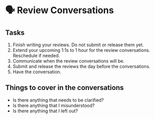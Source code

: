 # 🗣️ Review Conversations

## Tasks

1. Finish writing your reviews. Do not submit or release them yet.
1. Extend your upcoming 1:1s to 1 hour for the review conversations. Reschedule if needed.
1. Communicate when the review conversations will be.
1. Submit and release the reviews the day before the conversations.
1. Have the conversation.

## Things to cover in the conversations

- Is there anything that needs to be clarified?
- Is there anything that I misunderstood?
- Is there anything that I left out?
